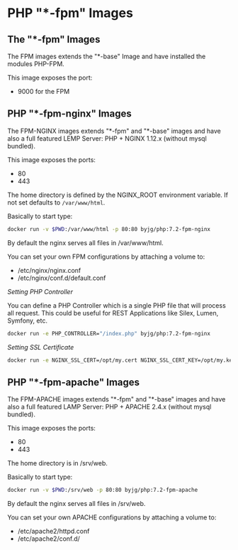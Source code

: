 # PHP "*-fpm" Images

## The "*-fpm" Images

The FPM images extends the "*-base" Image and have installed the modules PHP-FPM.

This image exposes the port:
- 9000 for the FPM

## PHP "*-fpm-nginx" Images

The FPM-NGINX images extends "\*-fpm" and "\*-base" images and have also
a full featured LEMP Server: PHP + NGINX 1.12.x (without mysql bundled).

This image exposes the ports:
- 80
- 443

The home directory is defined by the NGINX_ROOT environment variable. If not set defaults to  `/var/www/html`.

Basically to start type:

```bash
docker run -v $PWD:/var/www/html -p 80:80 byjg/php:7.2-fpm-nginx
```

By default the nginx serves all files in /var/www/html.

You can set your own FPM configurations by attaching a volume to:
- /etc/nginx/nginx.conf
- /etc/nginx/conf.d/default.conf


*Setting PHP Controller*

You can define a PHP Controller which is a single PHP file that will process all request. This could be useful for
REST Applications like Silex, Lumen, Symfony, etc.

```bash
docker run -e PHP_CONTROLLER="/index.php" byjg/php:7.2-fpm-nginx
```

*Setting SSL Certificate*


```bash
docker run -e NGINX_SSL_CERT=/opt/my.cert NGINX_SSL_CERT_KEY=/opt/my.key byjg/php:7.2-fpm-nginx
```

## PHP "*-fpm-apache" Images

The FPM-APACHE images extends "\*-fpm" and "\*-base" images and have also
a full featured LAMP Server: PHP + APACHE 2.4.x (without mysql bundled).

This image exposes the ports:
- 80
- 443

The home directory is in /srv/web.

Basically to start type:

```bash
docker run -v $PWD:/srv/web -p 80:80 byjg/php:7.2-fpm-apache
```

By default the nginx serves all files in /srv/web.

You can set your own APACHE configurations by attaching a volume to:
- /etc/apache2/httpd.conf
- /etc/apache2/conf.d/
